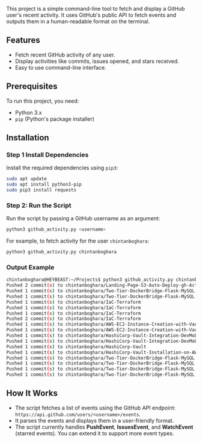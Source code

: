 This project is a simple command-line tool to fetch and display a GitHub user's recent activity. It uses GitHub's public API to fetch events and outputs them in a human-readable format on the terminal.

## Features

- Fetch recent GitHub activity of any user.
- Display activities like commits, issues opened, and stars received.
- Easy to use command-line interface.

## Prerequisites

To run this project, you need:

- Python 3.x
- `pip` (Python's package installer)

## Installation

### Step 1 Install Dependencies

Install the required dependencies using `pip3`:

```bash
sudo apt update
sudo apt install python3-pip
sudo pip3 install requests
```

### Step 2: Run the Script

Run the script by passing a GitHub username as an argument:

```bash
python3 github_activity.py <username>
```

For example, to fetch activity for the user `chintanboghara`:

```bash
python3 github_activity.py chintanboghara
```

### Output Example

```bash
chintanboghara@HEYBEAST:~/Projects$ python3 github_activity.py chintanboghara
Pushed 2 commit(s) to chintanboghara/Landing-Page-S3-Auto-Deploy-gh-Actions
Pushed 1 commit(s) to chintanboghara/Two-Tier-DockerBridge-Flask-MySQL
Pushed 1 commit(s) to chintanboghara/Two-Tier-DockerBridge-Flask-MySQL
Pushed 1 commit(s) to chintanboghara/IaC-Terraform
Pushed 1 commit(s) to chintanboghara/IaC-Terraform
Pushed 1 commit(s) to chintanboghara/IaC-Terraform
Pushed 2 commit(s) to chintanboghara/IaC-Terraform
Pushed 1 commit(s) to chintanboghara/AWS-EC2-Instance-Creation-with-Vault-Secrets-Integration
Pushed 1 commit(s) to chintanboghara/AWS-EC2-Instance-Creation-with-Vault-Secrets-Integration
Pushed 1 commit(s) to chintanboghara/HashiCorp-Vault-Integration-DevMoDeEnV
Pushed 1 commit(s) to chintanboghara/HashiCorp-Vault-Integration-DevMoDeEnV
Pushed 1 commit(s) to chintanboghara/HashiCorp-Vault
Pushed 1 commit(s) to chintanboghara/HashiCorp-Vault-Installation-on-AWS-EC2
Pushed 1 commit(s) to chintanboghara/Two-Tier-DockerBridge-Flask-MySQL
Pushed 1 commit(s) to chintanboghara/Two-Tier-DockerBridge-Flask-MySQL
Pushed 1 commit(s) to chintanboghara/Two-Tier-DockerBridge-Flask-MySQL
Pushed 1 commit(s) to chintanboghara/Two-Tier-DockerBridge-Flask-MySQL
```

## How It Works

- The script fetches a list of events using the GitHub API endpoint: `https://api.github.com/users/<username>/events`.
- It parses the events and displays them in a user-friendly format.
- The script currently handles **PushEvent**, **IssuesEvent**, and **WatchEvent** (starred events). You can extend it to support more event types.
